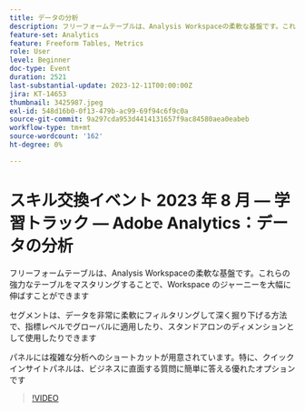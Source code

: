```yaml
---
title: データの分析
description: フリーフォームテーブルは、Analysis Workspaceの柔軟な基盤です。これらの強力なテーブルをマスタリングすると、Workspace のジャーニーで非常に柔軟にデータをフィルタリングおよび掘り下げ、指標レベルでグローバルに適用したり、スタンドアロンディメンションとして使用したりできます。 パネルには複雑な分析へのショートカットが用意されています。特に、クイックインサイトパネルは、ビジネスに直面する質問に簡単に答える優れたオプションです
feature-set: Analytics
feature: Freeform Tables, Metrics
role: User
level: Beginner
doc-type: Event
duration: 2521
last-substantial-update: 2023-12-11T00:00:00Z
jira: KT-14653
thumbnail: 3425987.jpeg
exl-id: 548d16b0-0f13-479b-ac99-69f94c6f9c0a
source-git-commit: 9a297cda953d4414131657f9ac84580aea0eabeb
workflow-type: tm+mt
source-wordcount: '162'
ht-degree: 0%

---
```


# スキル交換イベント 2023 年 8 月 — 学習トラック — Adobe Analytics：データの分析

フリーフォームテーブルは、Analysis Workspaceの柔軟な基盤です。これらの強力なテーブルをマスタリングすることで、Workspace のジャーニーを大幅に伸ばすことができます

セグメントは、データを非常に柔軟にフィルタリングして深く掘り下げる方法で、指標レベルでグローバルに適用したり、スタンドアロンのディメンションとして使用したりできます

パネルには複雑な分析へのショートカットが用意されています。特に、クイックインサイトパネルは、ビジネスに直面する質問に簡単に答える優れたオプションです

>[!VIDEO](https://video.tv.adobe.com/v/3425987/?learn=on)
